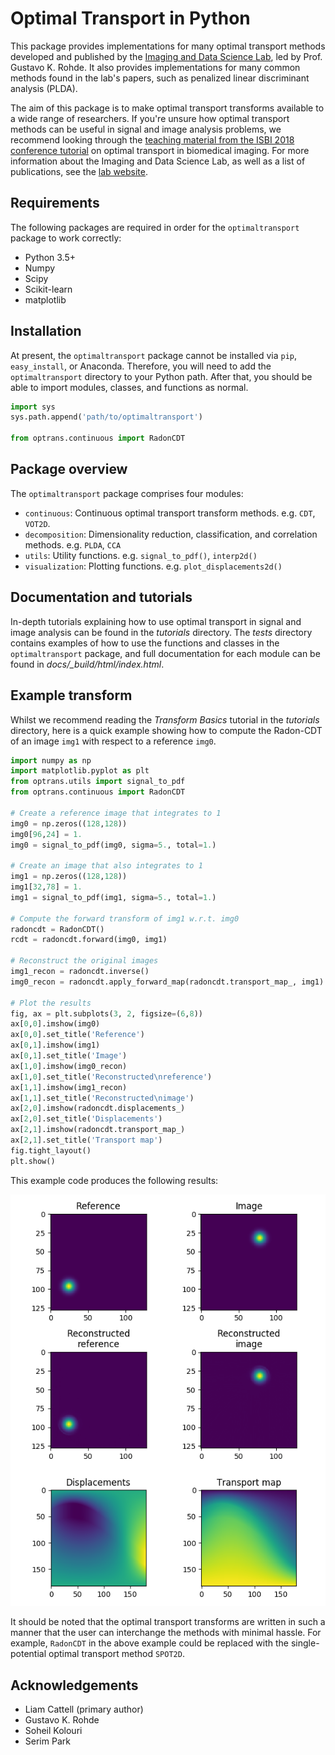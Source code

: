 # Optimal Transport in Python

This package provides implementations for many optimal transport methods developed and published by the [Imaging and Data Science Lab](http://imagedatascience.com/), led by Prof. Gustavo K. Rohde.
It also provides implementations for many common methods found in the lab's papers, such as penalized linear discriminant analysis (PLDA).

The aim of this package is to make optimal transport transforms available to a wide range of researchers. If you're unsure how optimal transport methods can be useful in signal and image analysis problems, we recommend looking through the [teaching material from the ISBI 2018 conference tutorial](http://imagedatascience.com/transport/tutorials_isbi18.html) on optimal transport in biomedical imaging. For more information about the Imaging and Data Science Lab, as well as a list of publications, see the [lab website](http://imagedatascience.com/).


## Requirements

The following packages are required in order for the `optimaltransport` package to work correctly:

* Python 3.5+
* Numpy
* Scipy
* Scikit-learn
* matplotlib


## Installation

At present, the `optimaltransport` package cannot be installed via `pip`, `easy_install`, or Anaconda. Therefore, you will need to add the `optimaltransport` directory to your Python path. After that, you should be able to import modules, classes, and functions as normal.

```python
import sys
sys.path.append('path/to/optimaltransport')

from optrans.continuous import RadonCDT
```

## Package overview

The `optimaltransport` package comprises four modules:

* `continuous`: Continuous optimal transport transform methods. e.g. `CDT`, `VOT2D`.
* `decomposition`: Dimensionality reduction, classification, and correlation methods. e.g. `PLDA`, `CCA`
* `utils`: Utility functions. e.g. `signal_to_pdf()`, `interp2d()`
* `visualization`: Plotting functions. e.g. `plot_displacements2d()`


## Documentation and tutorials

In-depth tutorials explaining how to use optimal transport in signal and image analysis can be found in the *tutorials* directory. The *tests* directory contains examples of how to use the functions and classes in the `optimaltransport` package, and full documentation for each module can be found in *docs/_build/html/index.html*.


## Example transform

Whilst we recommend reading the *Transform Basics* tutorial in the *tutorials* directory, here is a quick example showing how to compute the Radon-CDT of an image `img1` with respect to a reference `img0`.

```python
import numpy as np
import matplotlib.pyplot as plt
from optrans.utils import signal_to_pdf
from optrans.continuous import RadonCDT

# Create a reference image that integrates to 1
img0 = np.zeros((128,128))
img0[96,24] = 1.
img0 = signal_to_pdf(img0, sigma=5., total=1.)

# Create an image that also integrates to 1
img1 = np.zeros((128,128))
img1[32,78] = 1.
img1 = signal_to_pdf(img1, sigma=5., total=1.)

# Compute the forward transform of img1 w.r.t. img0
radoncdt = RadonCDT()
rcdt = radoncdt.forward(img0, img1)

# Reconstruct the original images
img1_recon = radoncdt.inverse()
img0_recon = radoncdt.apply_forward_map(radoncdt.transport_map_, img1)

# Plot the results
fig, ax = plt.subplots(3, 2, figsize=(6,8))
ax[0,0].imshow(img0)
ax[0,0].set_title('Reference')
ax[0,1].imshow(img1)
ax[0,1].set_title('Image')
ax[1,0].imshow(img0_recon)
ax[1,0].set_title('Reconstructed\nreference')
ax[1,1].imshow(img1_recon)
ax[1,1].set_title('Reconstructed\nimage')
ax[2,0].imshow(radoncdt.displacements_)
ax[2,0].set_title('Displacements')
ax[2,1].imshow(radoncdt.transport_map_)
ax[2,1].set_title('Transport map')
fig.tight_layout()
plt.show()
```

This example code produces the following results:

![Example results](example.png)

It should be noted that the optimal transport transforms are written in such a manner that the user can interchange the methods with minimal hassle. For example, `RadonCDT` in the above example could be replaced with the single-potential optimal transport method `SPOT2D`.


## Acknowledgements

* Liam Cattell (primary author)
* Gustavo K. Rohde
* Soheil Kolouri
* Serim Park
